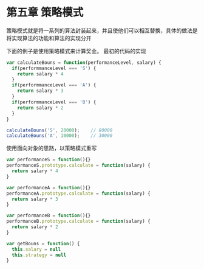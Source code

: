 # 第五章 策略模式

策略模式就是将一系列的算法封装起来，并且使他们可以相互替换，具体的做法是将实现算法的功能和算法的实现分开

下面的例子是使用策略模式来计算奖金。
最初的代码的实现
``` js
var calculateBouns = function(performanceLevel, salary) {
  if(performmanceLevel === 'S') {
    return salary * 4
  }
  if(performmanceLevel === 'A') {
    return salary * 3
  }
  if(performmanceLevel === 'B') {
    return salary * 2
  }
}

calculateBouns('S', 20000);    // 80000
calculateBouns('A', 10000);    // 30000
```

使用面向对象的思路，以策略模式重写
```js 
var performanceS = function(){}
performanceS.prototype.calculate = function(salary) {
  return salary * 4
}

var performanceA = function(){}
performanceA.prototype.calculate = function(salary) {
  return salary * 3
}

var performanceB = function(){}
performanceB.prototype.calculate = function(salary) {
  return salary * 2
}

var getBouns = function() {
  this.salary = null
  this.strategy = null
}
```


